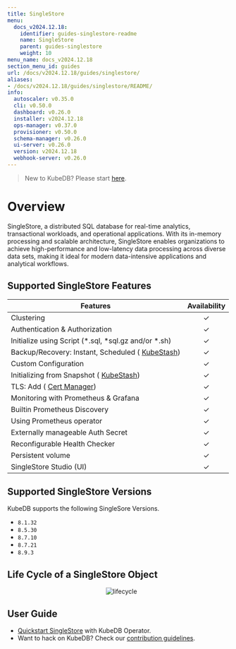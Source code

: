 ```yaml
---
title: SingleStore
menu:
  docs_v2024.12.18:
    identifier: guides-singlestore-readme
    name: SingleStore
    parent: guides-singlestore
    weight: 10
menu_name: docs_v2024.12.18
section_menu_id: guides
url: /docs/v2024.12.18/guides/singlestore/
aliases:
- /docs/v2024.12.18/guides/singlestore/README/
info:
  autoscaler: v0.35.0
  cli: v0.50.0
  dashboard: v0.26.0
  installer: v2024.12.18
  ops-manager: v0.37.0
  provisioner: v0.50.0
  schema-manager: v0.26.0
  ui-server: v0.26.0
  version: v2024.12.18
  webhook-server: v0.26.0
---
```


> New to KubeDB? Please start [here](/docs/v2024.12.18/README).

# Overview 

SingleStore, a distributed SQL database for real-time analytics, transactional workloads, and operational applications. With its in-memory processing and scalable architecture, SingleStore enables organizations to achieve high-performance and low-latency data processing across diverse data sets, making it ideal for modern data-intensive applications and analytical workflows. 

## Supported SingleStore Features

| Features                                                                   | Availability |
|----------------------------------------------------------------------------|:------------:|
| Clustering                                                                 |   &#10003;   |
| Authentication & Authorization                                             |   &#10003;   |
| Initialize using Script (\*.sql, \*sql.gz and/or \*.sh)                    |   &#10003;   |
| Backup/Recovery: Instant, Scheduled ( [KubeStash](https://kubestash.com/)) |   &#10003;   |
| Custom Configuration                                                       |   &#10003;   |
| Initializing from Snapshot ( [KubeStash](https://kubestash.com/))          |   &#10003;   |
| TLS: Add ( [Cert Manager]((https://cert-manager.io/docs/)))                |   &#10003;   |
| Monitoring with Prometheus & Grafana                                       |   &#10003;   |
| Builtin Prometheus Discovery                                               |   &#10003;   |
| Using Prometheus operator                                                  |   &#10003;   |
| Externally manageable Auth Secret                                          |   &#10003;   |
| Reconfigurable Health Checker                                              |   &#10003;   |
| Persistent volume                                                          |   &#10003;   | 
| SingleStore Studio (UI)                                                    |   &#10003;   |


## Supported SingleStore Versions

KubeDB supports the following SingleSore Versions.
- `8.1.32`
- `8.5.30`
- `8.7.10`
- `8.7.21`
- `8.9.3`

## Life Cycle of a SingleStore Object

<!---
ref : https://cacoo.com/diagrams/4PxSEzhFdNJRIbIb/0281B
--->

<p align="center">
  <img alt="lifecycle"  src="/docs/v2024.12.18/guides/singlestore/images/singlestore-lifecycle.png" >
</p>

## User Guide

- [Quickstart SingleStore](/docs/v2024.12.18/guides/singlestore/quickstart/quickstart) with KubeDB Operator.
- Want to hack on KubeDB? Check our [contribution guidelines](/docs/v2024.12.18/CONTRIBUTING).